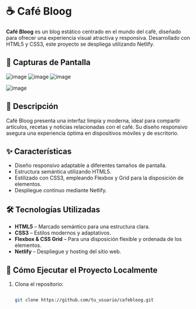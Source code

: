 # ☕ Café Bloog

**Café Bloog** es un blog estático centrado en el mundo del café, diseñado para ofrecer una experiencia visual atractiva y responsiva. Desarrollado con HTML5 y CSS3, este proyecto se despliega utilizando Netlify.

## 📸 Capturas de Pantalla

![image](https://github.com/user-attachments/assets/13abf0db-cf8a-49f5-9d67-3623a88588bc)
![image](https://github.com/user-attachments/assets/af449735-e50c-419d-8f93-9db59ea89b1e)
![image](https://github.com/user-attachments/assets/47c261d9-f345-4d67-98db-dcee927844e3)

![image](https://github.com/user-attachments/assets/12628880-bc12-417d-b9d4-bb42f7f7cda4)






## 🧾 Descripción

Café Bloog presenta una interfaz limpia y moderna, ideal para compartir artículos, recetas y noticias relacionadas con el café. Su diseño responsivo asegura una experiencia óptima en dispositivos móviles y de escritorio.

## ✨ Características

- Diseño responsivo adaptable a diferentes tamaños de pantalla.
- Estructura semántica utilizando HTML5.
- Estilizado con CSS3, empleando Flexbox y Grid para la disposición de elementos.
- Despliegue continuo mediante Netlify.

## 🛠️ Tecnologías Utilizadas

- **HTML5** – Marcado semántico para una estructura clara.
- **CSS3** – Estilos modernos y adaptativos.
- **Flexbox & CSS Grid** – Para una disposición flexible y ordenada de los elementos.
- **Netlify** – Despliegue y hosting del sitio web.

## 🚀 Cómo Ejecutar el Proyecto Localmente

1. Clona el repositorio:

   ```bash
   
   git clone https://github.com/tu_usuario/cafebloog.git
